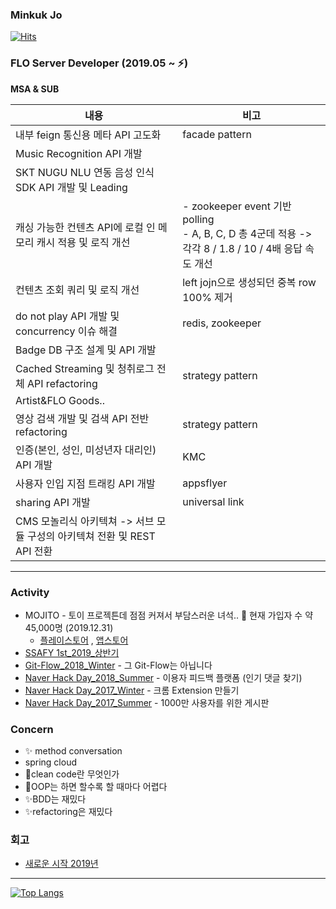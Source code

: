 ### Minkuk Jo

[![Hits](https://hits.seeyoufarm.com/api/count/incr/badge.svg?url=https%3A%2F%2Fgithub.com%2FMinGOODdev&count_bg=%2379C83D&title_bg=%23555555&icon=&icon_color=%23E7E7E7&title=hits&edge_flat=false)](https://hits.seeyoufarm.com)

### FLO Server Developer (2019.05 ~ ⚡)

**MSA & SUB**
<table>
<thead>
<tr>
  <th>내용</th>
  <th>비고</th>
</tr>
</thead>
<tbody>
<tr>
  <td>내부 feign 통신용 메타 API 고도화</td>
  <td>facade pattern</td>
</tr>
<tr>
  <td>Music Recognition API 개발</td>
  <td></td>
</tr>
<tr>
  <td>SKT NUGU NLU 연동 음성 인식 SDK API 개발 및 Leading</td>
  <td></td>
</tr>
<tr>
  <td>캐싱 가능한 컨텐츠 API에 로컬 인 메모리 캐시 적용 및 로직 개선</td>
  <td>- zookeeper event 기반 polling<br>- A, B, C, D 총 4군데 적용 -> 각각 8 / 1.8 / 10 / 4배 응답 속도 개선</td>
</tr>
<tr>
  <td>컨텐츠 조회 쿼리 및 로직 개선</td>
  <td>left jojn으로 생성되던 중복 row 100% 제거</td>
</tr>
<tr>
  <td>do not play API 개발 및 concurrency 이슈 해결</td>
  <td>redis, zookeeper</td>
</tr>
<tr>
  <td>Badge DB 구조 설계 및 API 개발</td>
  <td></td>
</tr>
<tr>
  <td>Cached Streaming 및 청취로그 전체 API refactoring</td>
  <td>strategy pattern</td>
</tr>
<tr>
  <td>Artist&FLO Goods..</td>
  <td></td>
</tr>
<tr>
  <td>영상 검색 개발 및 검색 API 전반 refactoring</td>
  <td>strategy pattern</td>
</tr>
<tr>
  <td>인증(본인, 성인, 미성년자 대리인) API 개발</td>
  <td>KMC</td>
</tr>
<tr>
  <td>사용자 인입 지점 트래킹 API 개발</td>
  <td>appsflyer</td>
</tr>
<tr>
  <td>sharing API 개발</td>
  <td>universal link</td>
</tr>
<tr>
  <td>CMS 모놀리식 아키텍쳐 -> 서브 모듈 구성의 아키텍쳐 전환 및 REST API 전환</td>
  <td></td>
</tr>
</tbody>
</table>

---

### Activity

* MOJITO - 토이 프로젝튼데 점점 커져서 부담스러운 녀석.. 🌱 현재 가입자 수 약 45,000명 (2019.12.31)
    * [플레이스토어](https://play.google.com/store/apps/details?id=com.blender.mojito&hl=ko)
      , [앱스토어](https://apps.apple.com/kr/app/%EB%AA%A8%EC%A7%80%EB%98%90-%EB%8D%B0%EC%9D%BC%EB%A6%AC-%EC%9D%B4%EB%AA%A8%EC%A7%80-%EB%8B%A4%EC%9D%B4%EC%96%B4%EB%A6%AC/id1508866668)
* [SSAFY 1st_2019_상반기](https://www.ssafy.com/ksp/jsp/swp/swpMain.jsp)
* [Git-Flow_2018_Winter](https://github.com/springframework-storage/Public-GitFlow) - 그 Git-Flow는 아닙니다
* [Naver Hack Day_2018_Summer](https://github.com/springframework-storage/HotComments) - 이용자 피드백 플랫폼 (인기 댓글 찾기)
* [Naver Hack Day_2017_Winter](https://github.com/springframework-storage) - 크롬 Extension 만들기
* [Naver Hack Day_2017_Summer](https://github.com/springframework-storage) - 1000만 사용자를 위한 게시판

### Concern

* ✨ method conversation
* spring cloud
* 🤔clean code란 무엇인가
* 💬OOP는 하면 할수록 할 때마다 어렵다
* ✨BDD는 재밌다
* ✨refactoring은 재밌다

### 회고

* [새로운 시작 2019년](https://github.com/J-minkuk/LearnKit/blob/master/%ED%9A%8C%EA%B3%A0/2019/2019.md)

---

[![Top Langs](https://github-readme-stats.vercel.app/api/top-langs/?username=J-minkuk&layout=compact&hide=javascript,html,css,CoffeeScript&langs_count=10)](https://github.com/anuraghazra/github-readme-stats)
